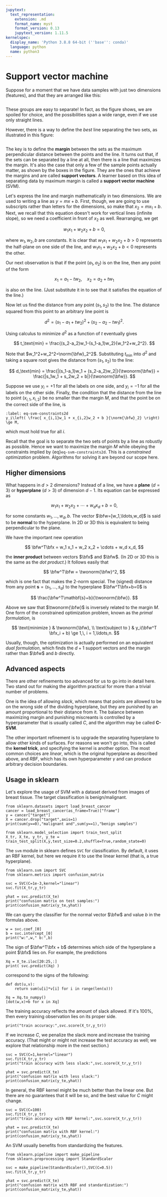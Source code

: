 ```yaml
---
jupytext:
  text_representation:
    extension: .md
    format_name: myst
    format_version: 0.13
    jupytext_version: 1.11.5
kernelspec:
  display_name: 'Python 3.8.8 64-bit (''base'': conda)'
  language: python
  name: python3
---
```


# Support vector machine

Suppose for a moment that we have data samples with just two dimensions (features), and that they are arranged like this:

```{figure} ../_static/svm_many.png
```

These groups are easy to separate! In fact, as the figure shows, we are spoiled for choice, and the possibilities span a wide range, even if we use only straight lines. 

However, there is a way to define the *best* line separating the two sets, as illustrated in this figure:

```{figure} ../_static/svm_margins.png
```

The key is to define the **margin** between the sets as the maximum perpendicular distance between the points and the line. It turns out that, if the sets can be separated by a line at all, then there is a line that maximizes the margin. It's also the case that only a few of the sample points actually matter, as shown by the boxes in the figure. They are the ones that achieve the margins and are called **support vectors**. A learner based on this idea of separating data by maximum margin is called a **support vector machine** (SVM).

Let's express the line and margin mathematically in two dimensions. We are used to writing a line as $y=mx+b$. First, though, we are going to use subscripts rather than letters for the dimensions, so make that $x_2=mx_1+b$. Next, we recall that this equation doesn't work for vertical lines (infinite slope), so we need a coefficient in front of $x_2$ as well. Rearranging, we get 

$$
w_1 x_1 + w_2 x_2 + b = 0,
$$

where $w_1,w_2,b$ are constants. It is clear that $w_1 x_1 + w_2 x_2 + b > 0$ represents the half-plane on one side of the line, and $w_1 x_1 + w_2 x_2 + b < 0$ represents the other. 

Our next observation is that if the point $(a_1,a_2)$ is on the line, then any point of the form

$$
x_1 = a_1 - tw_2, \quad x_2 = a_2 + tw_1
$$ 

is also on the line. (Just substitute it in to see that it satisfies the equation of the line.)

Now let us find the distance from any point $(s_1,s_2)$ to the line. The distance squared from this point to an arbitrary line point is 

$$
d^2 = (s_1-a_1+tw_2)^2 + (s_2-a_2-tw_1)^2.
$$

Using calculus to minimize $d^2$ as a function of $t$ eventually gives

$$
t_\text{min} = \frac{(s_2-a_2)w_1-(s_1-a_1)w_2}{w_1^2+w_2^2}.
$$

Note that $w_1^2+w_2^2=\norm{\bfw}_2^2$. Substituting $t_\text{min}$ into $d^2$ and taking a square root gives the distance from $(s_1,s_2)$ to the line:

$$
d_\text{min} = \frac{|(s_1-a_1)w_1 + (s_2-a_2)w_2|}{\twonorm{\bfw}} = \frac{|s_1w_1 + s_2w_2 + b|}{\twonorm{\bfw}}.
$$

Suppose we use $y_i=+1$ for all the labels on one side, and $y_i=-1$ for all the labels on the other side. Finally, the condition that the distance from the line to point $(x_{i,1},x_{i,2})$ be no smaller than the margin $M$, and that the point be on the correct side of the line, is 

```{math}
:label: eq-svm-constraints2d
y_i\left( \frac{ x_{i,1}w_1 + x_{i,2}w_2 + b }{\norm{\bfw}_2} \right) \ge M,
```

which must hold true for all $i$.

Recall that the goal is to separate the two sets of points by a line as robustly as possible. Hence we want to maximize the margin $M$ while obeying the constraints implied by {eq}`eq-svm-constraints2d`. This is a *constrained optimization* problem. Algorithms for solving it are beyond our scope here.

## Higher dimensions

What happens in $d>2$ dimensions? Instead of a line, we have a **plane** ($d=3$) or **hyperplane** ($d>3$) of dimension $d-1$. Its equation can be expressed as

$$
w_1 x_1 + w_2 x_2 + \cdots + w_d x_d + b = 0,
$$

for some constants $w_1,\ldots,w_d,b$. The vector $\bfw=[w_1,\ldots,w_d]$ is said to be **normal** to the hyperplane. In 2D or 3D this is equivalent to being perpendicular to the plane.

We have the important new operation

$$
\bfw^T\bfx = w_1 x_1 + w_2 x_2 + \cdots + w_d x_d, 
$$

the **inner product** between vectors $\bfx$ and $\bfw$. (In 2D or 3D this is the same as the *dot product*.) It follows easily that

$$
\bfw^T\bfw = \twonorm{\bfw}^2,
$$

which is one fact that makes the 2-norm special. The (signed) distance from any point $\mathbf{s}=(s_1,\ldots,s_d)$ to the hyperplane $\bfw^T\bfx+b=0$ is 

$$
\frac{\bfw^T\mathbf{s}+b}{\twonorm{\bfw}}.
$$

Above we saw that $\twonorm{\bfw}$ is inversely related to the margin $M$. One form of the constrained optimization problem, known as the *primal formulation*, is

$$
\text{minimize } & \twonorm{\bfw}, \\ 
\text{subject to } & y_i(\bfw^T \bfx_i + b) \ge 1,\, i = 1,\ldots,n.
$$

Usually, though, the optimization is actually performed on an equivalent *dual formulation*, which finds the $d+1$ support vectors and the margin rather than $\bfw$ and $b$ directly.

## Advanced aspects

There are other refinements too advanced for us to go into in detail here. Two stand out for making the algorithm practical for more than a trivial number of problems. 

One is the idea of allowing *slack*, which means that points are allowed to be on the wrong side of the dividing hyperplane, but they are punished by an amount proportional to their distance from it. The balance between maximizing margin and punishing miscreants is controlled by a hyperparameter that is usually called $C$, and the algorithm may be called **C-SVM**.

The other important refinement is to upgrade the separating hyperplane to allow other kinds of surfaces. For reasons we won't go into, this is called the **kernel trick**, and specifying the kernel is another option. The most common choices are *linear*, which is the original hyperplane as described above, and *RBF*, which has its own hyperparameter $\gamma$ and can produce arbitrary decision boundaries.

## Usage in sklearn

Let's explore the usage of SVM with a dataset derived from images of breast tissue. The target classification is benign/malignant.

```{code-cell}
from sklearn.datasets import load_breast_cancer
cancer = load_breast_cancer(as_frame=True)["frame"]
y = cancer["target"]
X = cancer.drop("target",axis=1)
print(sum(y==0),"malignant and",sum(y==1),"benign samples")

from sklearn.model_selection import train_test_split
X_tr, X_te, y_tr, y_te = train_test_split(X,y,test_size=0.2,shuffle=True,random_state=0)
```

The `svm` module in sklearn defines `SVC` for classification. By default, it uses an RBF kernel, but here we require it to use the linear kernel (that is, a true hyperplane).

```{code-cell}
from sklearn.svm import SVC
from sklearn.metrics import confusion_matrix

svc = SVC(C=1e-3,kernel="linear")
svc.fit(X_tr,y_tr)

yhat = svc.predict(X_te)
print("confusion matrix on test samples:")
print(confusion_matrix(y_te,yhat))
```

We can query the classifier for the normal vector $\bfw$ and value $b$ in the formulas above. 

```{code-cell}
w = svc.coef_[0]
b = svc.intercept_[0]
print("w:",w," b:",b)
```

The sign of $\bfw^T\bfx + b$ determines which side of the hyperplane a point $\bfx$ lies on. For example, the predictions

```{code-cell}
Xq = X_te.iloc[20:25,:]
print( svc.predict(Xq) )
```

correspond to the signs of the following:

```{code-cell}
def dot(u,v):
    return sum(u[i]*v[i] for i in range(len(u)))

Xq = Xq.to_numpy()
[dot(w,x)+b for x in Xq]
```

The training accuracy reflects the amount of slack allowed. If it's 100%, then every training observation lies on its proper side. 

```{code-cell}
print("train accuracy:",svc.score(X_tr,y_tr))
```

If we increase $C$, we penalize the slack more and increase the training accuracy. (That might or might not increase the test accuracy as well; we explore that relationship more in the next section.)

```{code-cell}
svc = SVC(C=1,kernel="linear")
svc.fit(X_tr,y_tr)
print("train accuracy with less slack:",svc.score(X_tr,y_tr))

yhat = svc.predict(X_te)
print("confusion matrix with less slack:")
print(confusion_matrix(y_te,yhat))
```

In general, the RBF kernel might be much better than the linear one. But there are no guarantees that it will be so, and the best value for $C$ might change.

```{code-cell}
svc = SVC(C=100)
svc.fit(X_tr,y_tr)
print("train accuracy with RBF kernel:",svc.score(X_tr,y_tr))

yhat = svc.predict(X_te)
print("confusion matrix with RBF kernel:")
print(confusion_matrix(y_te,yhat))

```

An SVM usually benefits from standardizing the features.

```{code-cell}
from sklearn.pipeline import make_pipeline
from sklearn.preprocessing import StandardScaler   

svc = make_pipeline(StandardScaler(),SVC(C=0.5))
svc.fit(X_tr,y_tr)

yhat = svc.predict(X_te)
print("confusion matrix with RBF and standardization:")
print(confusion_matrix(y_te,yhat))
```

